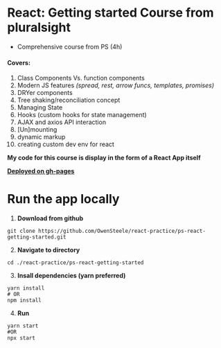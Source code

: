 # React: Getting started Course from pluralsight

* Comprehensive course from PS (4h)

#### Covers:

1. Class Components Vs. function components
2. Modern JS features *(spread, rest, arrow funcs, templates, promises)*
3. DRYer components
4. Tree shaking/reconciliation concept
5. Managing State
6. Hooks (custom hooks for state management)
7. AJAX and axios API interaction
8. [Un]mounting
9. dynamic markup
10. creating custom dev env for react

**My code for this course is display in the form of a React App itself**

[**Deployed on gh-pages**](https://owensteele.github.io/react-practice/ps-react-getting-started)

# Run the app locally

1. **Download from github**
```
git clone https://github.com/OwenSteele/react-practice/ps-react-getting-started.git
```
2. **Navigate to directory**
```
cd ./react-practice/ps-react-getting-started
```
3. **Insall dependencies (yarn preferred)**
```
yarn install
# OR
npm install
```
4. **Run**
```
yarn start
#OR
npx start
```
